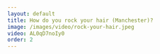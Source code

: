 ```yaml
---
layout: default
title: How do you rock your hair (Manchester)?
image: /images/video/rock-your-hair.jpeg
video: AL0qD7noIy0
order: 2
---
```

